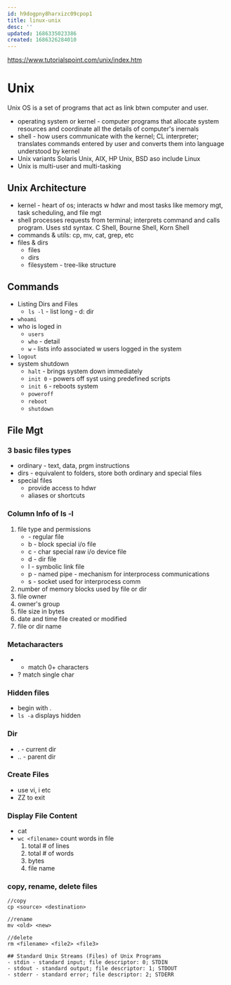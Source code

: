 ```yaml
---
id: h9dogpny8harxizc09cpop1
title: linux-unix
desc: ''
updated: 1686335023386
created: 1686326284010
---
```

https://www.tutorialspoint.com/unix/index.htm

# Unix
Unix OS is a set of programs that act as link btwn computer and user. 
- operating system or kernel - computer programs that allocate system resources and coordinate all the details of computer's inernals
- shell - how users communicate with the kernel; CL interpreter; translates commands entered by user and converts them into language understood by kernel
- Unix variants Solaris Unix, AIX, HP Unix, BSD aso include Linux
- Unix is multi-user and multi-tasking

## Unix Architecture
- kernel - heart of os; interacts w hdwr and most tasks like memory mgt, task scheduling, and file mgt
- shell processes requests from terminal; interprets command and calls program. Uses std syntax. C Shell, Bourne Shell, Korn Shell
- commands & utils: cp, mv, cat, grep, etc
- files & dirs
    - files
    - dirs
    - filesystem - tree-like structure

## Commands
- Listing Dirs and Files
    - `ls -l` - list long - d: dir
- `whoami`
- who is loged in
    - `users`
    - `who` - detail
    - `w` - lists info associated w users logged in the system
- `logout`
- system shutdown
    - `halt` - brings system down immediately
    - `init 0` - powers off syst using predefined scripts
    - `init 6` - reboots system
    - `poweroff`
    - `reboot`
    - `shutdown`

## File Mgt
### 3 basic files types
- ordinary - text, data, prgm instructions
- dirs - equivalent to folders, store both ordinary and special files
- special files 
    - provide access to hdwr
    - aliases or shortcuts
    
### Column Info of ls -l
1. file type and permissions
    - \- regular file
    - b - block special i/o file
    - c - char special raw i/o device file
    - d - dir file
    - l - symbolic link file
    - p - named pipe - mechanism for interprocess communications
    - s - socket used for interprocess comm
2. number of memory blocks used by file or dir
3. file owner
4. owner's group
5. file size in bytes
6. date and time file created or modified
7. file or dir name

### Metacharacters
- * match 0+ characters
- ? match single char

### Hidden files
- begin with .
- `ls -a` displays hidden 

### Dir
- . - current dir
- .. - parent dir

### Create Files
- use vi, i etc
- ZZ to exit

### Display File Content
- cat <filename>
- `wc <filename>` count words in file
    1. total # of lines
    2. total # of words
    3. bytes
    4. file name
    
### copy, rename, delete files
```
//copy
cp <source> <destination>

//rename
mv <old> <new>

//delete
rm <filename> <file2> <file3>

## Standard Unix Streams (Files) of Unix Programs
- stdin - standard input; file descriptor: 0; STDIN
- stdout - standard output; file descriptor: 1; STDOUT
- stderr - standard error; file descriptor: 2; STDERR
